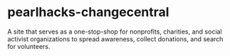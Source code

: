 # pearlhacks-changecentral
A site that serves as a one-stop-shop for nonprofits, charities, and social activist organizations to spread awareness, collect donations, and search for volunteers.
